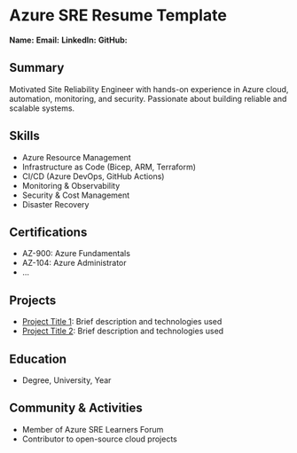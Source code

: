 # Azure SRE Resume Template

**Name:**
**Email:**
**LinkedIn:**
**GitHub:**

## Summary
Motivated Site Reliability Engineer with hands-on experience in Azure cloud, automation, monitoring, and security. Passionate about building reliable and scalable systems.

## Skills
- Azure Resource Management
- Infrastructure as Code (Bicep, ARM, Terraform)
- CI/CD (Azure DevOps, GitHub Actions)
- Monitoring & Observability
- Security & Cost Management
- Disaster Recovery

## Certifications
- AZ-900: Azure Fundamentals
- AZ-104: Azure Administrator
- ...

## Projects
- [Project Title 1](#): Brief description and technologies used
- [Project Title 2](#): Brief description and technologies used


## Education

- Degree, University, Year

## Community & Activities

- Member of Azure SRE Learners Forum
- Contributor to open-source cloud projects

